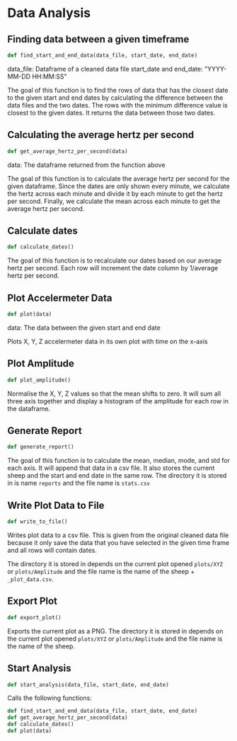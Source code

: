 # Data Analysis

## Finding data between a given timeframe
```python
def find_start_and_end_data(data_file, start_date, end_date)
```
data_file: Dataframe of a cleaned data file
start_date and end_date: "YYYY-MM-DD HH:MM:SS"

The goal of this function is to find the rows of data that has the closest date to the given start and end dates by calculating the difference between the data files and the two dates. The rows with the minimum difference value is closest to the given dates. It returns the data between those two dates.


## Calculating the average hertz per second
```python
def get_average_hertz_per_second(data)
```
data: The dataframe returned from the function above

The goal of this function is to calculate the average hertz per second for the given dataframe. Since the dates are only shown every minute, we calculate the hertz across each minute and divide it by each minute to get the hertz per second. Finally, we calculate the mean across each minute to get the average hertz per second.

## Calculate dates
```python
def calculate_dates()
```
The goal of this function is to recalculate our dates based on our average hertz per second. Each row will increment the date column by 1/average hertz per second. 

## Plot Accelermeter Data
```python
def plot(data)
```
data: The data between the given start and end date

Plots X, Y, Z accelermeter data in its own plot with time on the x-axis

## Plot Amplitude
```python
def plot_amplitude()
```
Normalise the X, Y, Z values so that the mean shifts to zero. It will sum all three axis together and display a histogram of the amplitude for each row in the dataframe.

## Generate Report
```python
def generate_report()
```
The goal of this function is to calculate the mean, median, mode, and std for each axis. It will append that data in a csv file. It also stores the current sheep and the start and end date in the same row. The directory it is stored in is name `reports` and the file name is `stats.csv`

## Write Plot Data to File
```python
def write_to_file()
```
Writes plot data to a csv file. This is given from the original cleaned data file because it only save the data that you have selected in the given time frame and all rows will contain dates.

The directory it is stored in depends on the current plot opened `plots/XYZ` or `plots/Amplitude` and the file name is the name of the sheep + `_plot_data.csv`.

## Export Plot
```python
def export_plot()
```
Exports the current plot as a PNG. The directory it is stored in depends on the current plot opened `plots/XYZ` or `plots/Amplitude` and the file name is the name of the sheep.

## Start Analysis
```python
def start_analysis(data_file, start_date, end_date)
```
Calls the following functions:
```python
def find_start_and_end_data(data_file, start_date, end_date)
def get_average_hertz_per_second(data)
def calculate_dates()
def plot(data)
```


